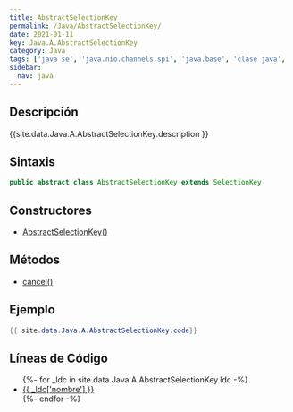 ```yaml
---
title: AbstractSelectionKey
permalink: /Java/AbstractSelectionKey/
date: 2021-01-11
key: Java.A.AbstractSelectionKey
category: Java
tags: ['java se', 'java.nio.channels.spi', 'java.base', 'clase java', 'Java 1.4']
sidebar: 
  nav: java
---
```


## Descripción
{{site.data.Java.A.AbstractSelectionKey.description }}

## Sintaxis
~~~java
public abstract class AbstractSelectionKey extends SelectionKey
~~~

## Constructores
* [AbstractSelectionKey()](/Java/AbstractSelectionKey/AbstractSelectionKey/)

## Métodos
* [cancel()](/Java/AbstractSelectionKey/cancel)

## Ejemplo
~~~java
{{ site.data.Java.A.AbstractSelectionKey.code}}
~~~

## Líneas de Código
<ul>
{%- for _ldc in site.data.Java.A.AbstractSelectionKey.ldc -%}
   <li>
       <a href="{{_ldc['url'] }}">{{ _ldc['nombre'] }}</a>
   </li>
{%- endfor -%}
</ul>
